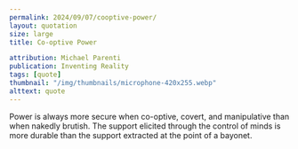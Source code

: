```yaml
---
permalink: 2024/09/07/cooptive-power/
layout: quotation
size: large
title: Co-optive Power

attribution: Michael Parenti
publication: Inventing Reality
tags: [quote]
thumbnail: "/img/thumbnails/microphone-420x255.webp"
alttext: quote
---
```


Power is always more secure when co-optive, covert, and manipulative than when nakedly brutish. The 
support elicited through the control of minds is more durable than the support extracted at the 
point of a bayonet.

